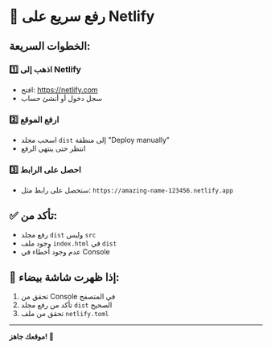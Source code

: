 # 🚀 رفع سريع على Netlify

## الخطوات السريعة:

### 1️⃣ اذهب إلى Netlify
- افتح: https://netlify.com
- سجل دخول أو أنشئ حساب

### 2️⃣ ارفع الموقع
- اسحب مجلد `dist` إلى منطقة "Deploy manually"
- انتظر حتى ينتهي الرفع

### 3️⃣ احصل على الرابط
- ستحصل على رابط مثل: `https://amazing-name-123456.netlify.app`

## ✅ تأكد من:
- رفع مجلد `dist` وليس `src`
- وجود ملف `index.html` في `dist`
- عدم وجود أخطاء في Console

## 🔧 إذا ظهرت شاشة بيضاء:
1. تحقق من Console في المتصفح
2. تأكد من رفع مجلد `dist` الصحيح
3. تحقق من ملف `netlify.toml`

---
**موقعك جاهز! 🎉**




